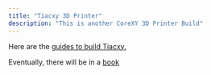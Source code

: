 ```yaml
---
title: "Tiacxy 3D Printer"
description: "This is another CoreXY 3D Printer Build"
---
```



Here are the [guides to build Tiacxy.](https://guides.tiacxy.eu)

Eventually, there will be in a [book](https://book.tiacxy.eu)

​